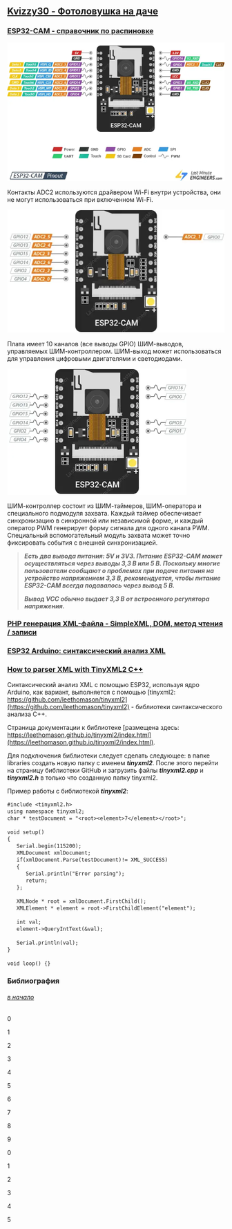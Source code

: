 ## [Kvizzy30 - Фотоловушка на даче](#) 

### [ESP32-CAM - справочник по распиновке](https://lastminuteengineers.com/esp32-cam-pinout-reference/)

![](ESP32-CAM-Pinout.webp)

Контакты ADC2 используются драйвером Wi-Fi внутри устройства, они не могут использоваться при включенном Wi-Fi.

![Контакты ADC2 для WiFi](ESP32-CAM-ADC-Pins.webp)

Плата имеет 10 каналов (все выводы GPIO) ШИМ-выводов, управляемых ШИМ-контроллером. ШИМ-выход может использоваться для управления цифровыми двигателями и светодиодами.

![Каналы ШИМ-выводов](ESP32-CAM-PWM-Pins.webp)

ШИМ-контроллер состоит из ШИМ-таймеров, ШИМ-оператора и специального подмодуля захвата. Каждый таймер обеспечивает синхронизацию в синхронной или независимой форме, и каждый оператор PWM генерирует форму сигнала для одного канала PWM. Специальный вспомогательный модуль захвата может точно фиксировать события с внешней синхронизацией.

>***Есть два вывода питания: 5V и 3V3. Питание ESP32-CAM может осуществляться через выводы 3,3 В или 5 В. Поскольку многие пользователи сообщают о проблемах при подаче питания на устройство напряжением 3,3 В, рекомендуется, чтобы питание ESP32-CAM всегда подавалось через вывод 5 В.***
> 
> ***Вывод VCC обычно выдает 3,3 В от встроенного регулятора напряжения.***

### [PHP генерация XML-файла - SimpleXML, DOM, метод чтения / записи](https://way2tutorial.com/xml/php-generate-xml.php)

### [ESP32 Arduino: синтаксический анализ XML](https://techtutorialsx.com/2019/11/20/esp32-arduino-parsing-xml/)

### [How to parser XML with TinyXML2 C++](https://terminalroot.com/how-to-parser-xml-with-tinyxml2-cpp/)

Синтаксический анализ XML с помощью ESP32, используя ядро Arduino, как вариант, выполняется с помощью [tinyxml2: https://github.com/leethomason/tinyxml2](https://github.com/leethomason/tinyxml2) - библиотеки синтаксического анализа C++. 

Страница документации  к библиотеке [размещена здесь: https://leethomason.github.io/tinyxml2/index.html](https://leethomason.github.io/tinyxml2/index.html).

Для подключения библиотеки следует сделать следующее: в папке libraries создать новую папку с именем ***tinyxml2***. После этого перейти на страницу библиотеки GitHub и загрузить файлы ***tinyxml2.cpp*** и ***tinyxml2.h*** в только что созданную папку tinyxml2.

Пример работы с библиотекой ***tinyxml2***:

```
#include <tinyxml2.h>
using namespace tinyxml2;
char * testDocument = "<root><element>7</element></root>";

void setup() 
{
   Serial.begin(115200);
   XMLDocument xmlDocument;
   if(xmlDocument.Parse(testDocument)!= XML_SUCCESS)
   {
      Serial.println("Error parsing");
      return; 
   };

   XMLNode * root = xmlDocument.FirstChild();
   XMLElement * element = root->FirstChildElement("element");

   int val;
   element->QueryIntText(&val);
  
   Serial.println(val);
}

void loop() {}
```


### Библиография

###### [в начало](#kvizzy)

0

1

2

3

4

5

6

7

8

9

0

1

2

3

4

5




